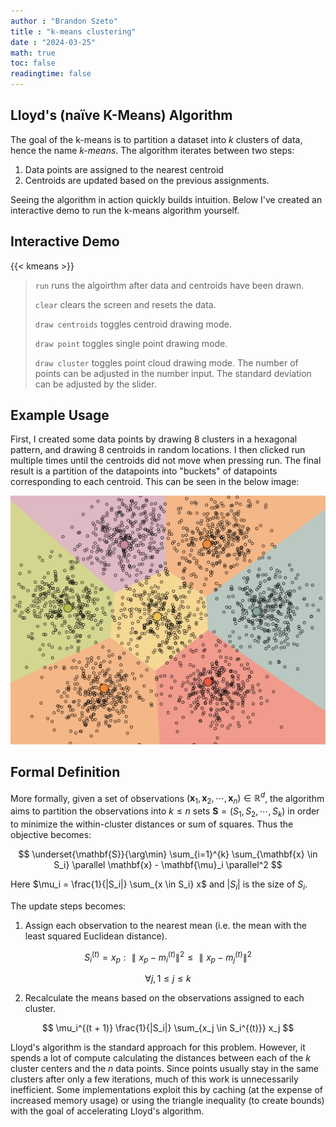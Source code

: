 ```yaml
---
author : "Brandon Szeto"
title : "k-means clustering"
date : "2024-03-25"
math: true
toc: false
readingtime: false
---
```

## Lloyd's (naïve K-Means) Algorithm
The goal of the k-means is to partition a dataset into $k$ clusters of data, hence
the name _k-means_. The algorithm iterates between two steps:
1. Data points are assigned to the nearest centroid
2. Centroids are updated based on the previous assignments.

Seeing the algorithm in action quickly builds intuition. Below I've created an
interactive demo to run the k-means algorithm yourself.

## Interactive Demo

{{< kmeans >}}

> `run` runs the algoirthm after data and centroids have been drawn.
>
> `clear` clears the screen and resets the data.
>
> `draw centroids` toggles centroid drawing mode.
>
> `draw point` toggles single point drawing mode.
>
> `draw cluster` toggles point cloud drawing mode. The number of points can
  be adjusted in the number input. The standard deviation can be adjusted by the
  slider.

## Example Usage
First, I created some data points by drawing 8 clusters in a hexagonal pattern, and drawing 8 centroids in random locations. I then clicked run multiple times until the centroids did not move when pressing run. The final result is a partition of the datapoints into "buckets" of datapoints corresponding to each centroid. This can be seen in the below image:

![8 point clouds, 8 centroids](kmeans.png)

## Formal Definition
More formally, given a set of observations $(\mathbf{x}_1, \mathbf{x}_2, \cdots, \mathbf{x}_n) \in \mathbb{R}^d$, the algorithm aims to partition the observations into $k \leq n$ sets $\mathbf{S} = ( S_1, S_2, \cdots, S_k )$ in order to minimize the within-cluster distances or sum of squares. Thus the objective becomes:

$$ \underset{\mathbf{S}}{\arg\min} \sum_{i=1}^{k} \sum_{\mathbf{x} \in S_i} \parallel \mathbf{x} - \mathbf{\mu}_i \parallel^2 $$

Here $\mu_i = \frac{1}{|S_i|} \sum_{x \in S_i} x$ and $|S_i|$ is the size of $S_i$.

The update steps becomes:

1. Assign each observation to the nearest mean (i.e. the mean with the least
   squared Euclidean distance).

$$ S_i^{(t)} = x_p : \parallel x_p - m_i^{(t)}\parallel^2 \leq \parallel x_p - m_j^{(t)}\parallel^2$$

$$ \forall j, 1 \leq j \leq k $$

2. Recalculate the means based on the observations assigned to each cluster.

$$ \mu_i^{(t + 1)} \frac{1}{|S_i|} \sum_{x_j \in S_i^{(t)}} x_j $$

Lloyd's algorithm is the standard approach for this problem. However, it spends a lot of compute calculating the distances between each of the $k$ cluster centers and the $n$ data points. Since points usually stay in the same clusters after only a few iterations, much of this work is unnecessarily inefficient. Some implementations exploit this by caching (at the expense of increased memory usage) or using the triangle inequality (to create bounds) with the goal of accelerating Lloyd's algorithm.
